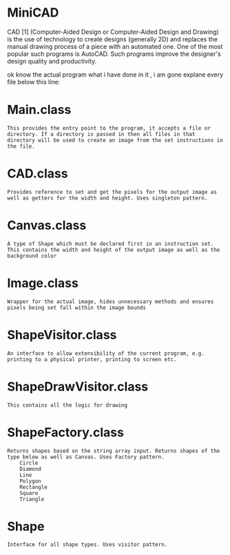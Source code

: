 # MiniCAD
CAD [1] (Computer-Aided Design or Computer-Aided Design and Drawing) is the use of technology to create designs (generally 2D) and replaces the manual drawing process of a piece with an automated one. One of the most popular such programs is AutoCAD. Such programs improve the designer's design quality and productivity.

ok know the actual program what i have done in it , i am gone explane every file below this line:
# Main.class
	This provides the entry point to the program, it accepts a file or directory. If a directory is passed in then all files in that directory will be used to create an image from the set instructions in the file.
# CAD.class
	Provides reference to set and get the pixels for the output image as well as getters for the width and height. Uses singleton pattern.
# Canvas.class
	A type of Shape which must be declared first in an instruction set. This contains the width and height of the output image as well as the background color
# Image.class
	Wrapper for the actual image, hides unnecessary methods and ensures pixels being set fall within the image bounds
# ShapeVisitor.class
	An interface to allow extensibility of the current program, e.g. printing to a physical printer, printing to screen etc.
# ShapeDrawVisitor.class
	This contains all the logic for drawing
# ShapeFactory.class
	Returns shapes based on the string array input. Returns shapes of the type below as well as Canvas. Uses Factory pattern.
		Circle
		Diamond
		Line
		Polygon
		Rectangle
		Square
		Triangle
# Shape
	Interface for all shape types. Uses visitor pattern.
